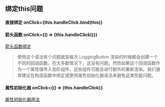 ## 绑定this问题
#### 直接绑定   onClick={this.handleClick.bind(this)} 

#### 箭头函数   onClick={() => {this.handleClick()}} 
[箭头函数绑定](./images/箭头函数绑定.jpg)
> 使用这个语法有个问题就是每次 LoggingButton 渲染的时候都会创建一个不同的回调函数。在大多数情况下，这没有问题。然而如果这个回调函数作为一个属性值传入低阶组件，这些组件可能会进行额外的重新渲染。我们通常建议在构造函数中绑定或使用属性初始化器语法来避免这类性能问题。

#### 属性初始化器   onClick={() => {this.handleClick}}
[属性初始化器用法](./images/属性初始化器用法.jpg)
